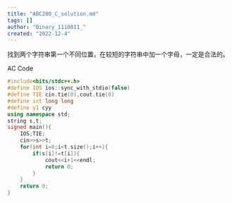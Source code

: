 ```yaml
---
title: "ABC280_C_solution.md"
tags: []
author: "Binary_1110011_"
created: "2022-12-4"
---
```


找到两个字符串第一个不同位置，在较短的字符串中加一个字母，一定是合法的。

AC Code

```cpp
#include<bits/stdc++.h>
#define IOS ios::sync_with_stdio(false)
#define TIE cin.tie(0),cout.tie(0)
#define int long long
#define y1 cyy
using namespace std;
string s,t;
signed main(){
	IOS;TIE;
	cin>>s>>t;
	for(int i=0;i<t.size();i++){
		if(s[i]!=t[i]){
			cout<<i+1<<endl;
			return 0;
		}
	}
	return 0;
}
```